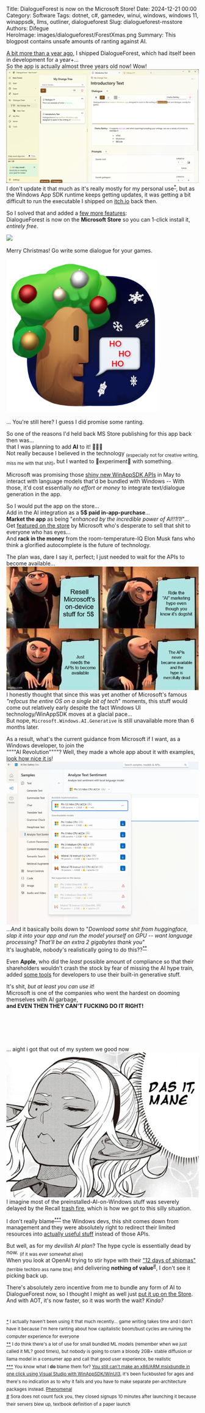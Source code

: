 Title: DialogueForest is now on the Microsoft Store!
Date: 2024-12-21 00:00  
Category: Software 
Tags: dotnet, c#, gamedev, winui, windows, windows 11, winappsdk, llms, outliner, dialogueforest
Slug: dialogueforest-msstore
Authors: Difegue  
HeroImage: images/dialogueforest/ForestXmas.png 
Summary: This blogpost contains unsafe amounts of ranting against AI.

[A bit more than a year ago](./dialogueforest.html), I shipped DialogueForest, which had itself been in development for a year+...  
So the app is actually almost three years old now! Wow!  
![DialogueForest screenshot](images/dialogueforest/screenshot.png)  
I don't update it that much as it's really mostly for my personal use<sup id="ref-1">[*](#note-1)</sup>, but as the Windows App SDK runtime keeps getting updates, it was getting a bit difficult to run the executable I shipped on [itch.io](https://difegue.itch.io/dialogueforest) back then.  

So I solved that and added a [few more features](https://github.com/Difegue/DialogueForest/releases/tag/v.1.0.4):  
DialogueForest is now on the **Microsoft Store** so you can 1-click install it, _entirely free_.  

<a href="https://apps.microsoft.com/detail/9P7MWMG1V6M6?cid=tvc-16&mode=full">
	<img src="https://get.microsoft.com/images/en-us%20dark.svg" width="200"/>
</a>

Merry Christmas! Go write some dialogue for your games.  

<img width="400px" alt="i hadnt opened spline in more than a year it's still pretty fun" src="images/dialogueforest/ForestXmas.png" title="i hadnt opened spline in more than a year it's still pretty fun">

... You're still here? I guess I did promise some ranting.  

So one of the reasons I'd held back MS Store publishing for this app back then was...  
that I was planning to add **AI** to it! 👻👻👻  
Not really because I believed in the technology <sub>(especially not for creative writing, miss me with that shit)</sub>, but I wanted to 🧪experiment🧪 with something.  

Microsoft was promising those [shiny new WinAppSDK APIs](https://learn.microsoft.com/en-us/windows/ai/apis/phi-silica) in May to interact with language models that'd be bundled with Windows -- With those, it'd cost essentially _no effort or money_ to integrate text/dialogue generation in the app.  

So I would put the app on the store...  
Add in the AI integration as a **5$ paid in-app-purchase**...  
**Market the app** as being "_enhanced by the incredible power of AI!!1!1!_"...    
Get [featured on the store](https://blogs.windows.com/windowsdeveloper/2023/05/23/welcoming-ai-to-the-microsoft-store-on-windows/) by Microsoft who's desperate to sell that shit to everyone who has eyes...    
And **rack in the money** from the room-temperature-IQ Elon Musk fans who think a glorified autocomplete is the future of technology.  

The plan was, dare I say it, perfect; I just needed to wait for the APIs to become available... 
![yes this meme format is outdated and i'm immediately exposing myself as a poser for misusing it with technical bullshit terms like "API" like I'm trying to write an out of touch marketing blogpost for a big tech company IT'S PART OF THE JOKE I SWEAR](images/dialogueforest/gru_df.jpg)  
I honestly thought that since this was yet another of Microsoft's famous _"refocus the entire OS on a single bit of tech_" moments, this stuff would come out relatively early despite the fact Windows UI technology/WinAppSDK moves at a glacial pace...  
But nope, `Microsoft.Windows.AI.Generative` is still unavailable more than 6 months later.  

As a result, what's the current guidance from Microsoft if I want, as a Windows developer, to join the   
""""AI Revolution""""? Well, they made a whole app about it with examples, [look how nice it is](https://aka.ms/ai-dev-gallery-blog)!  
![huggingface is also a terrible platform btw](images/dialogueforest/aidevgallery.png)  
...And it basically boils down to "_Download some shit from huggingface, slap it into your app and run the model yourself on GPU -- want language processing? That'll be an extra 2 gigabytes thank you_"  
It's laughable, nobody's realistically going to do this??<sup id="ref-2">[**](#note-2)</sup>    

Even **Apple**, who did the _least_ possible amount of compliance so that their shareholders wouldn't crash the stock by fear of missing the AI hype train, added [some tools](https://developer.apple.com/documentation/imageplayground) for developers to use their built-in generative stuff.  

It's shit, _but at least you can use it_!  
Microsoft is one of the companies who went the hardest on dooming themselves with AI garbage,  
**and EVEN THEN THEY CAN'T FUCKING DO IT RIGHT!**  

<br/>
<br/>  
<br/>
<br/>

... aight i got that out of my system we good now  
![](images/dasitmane.jpg)  
I imagine most of the preinstalled-AI-on-Windows stuff was severely delayed by the Recall [trash fire](https://doublepulsar.com/recall-stealing-everything-youve-ever-typed-or-viewed-on-your-own-windows-pc-is-now-possible-da3e12e9465e), which is how we got to this silly situation.  

I don't really blame<sup id="ref-3">[***](#note-3)</sup> the Windows devs, this shit comes down from management and they were absolutely right to redirect their limited resources into [actually useful stuff](https://blogs.windows.com/windowsdeveloper/2024/09/04/whats-new-in-windows-app-sdk-1-6/) instead of those APIs.  


But well, as for my _devilish AI plan_? The hype cycle is essentially dead by now. <sub>(if it was ever somewhat alive)</sub>  
When you look at OpenAI trying to stir hype with their ["12 days of shipmas"](https://www.theverge.com/24314146/openai-12-days-ship-mas-chatgpt-sora-o1-update) <sub>(terrible techbro ass name btw)</sub> and delivering **nothing of value**<sup id="ref-4">[#](#note-4)</sup>, I don't see it picking back up.  

There's absolutely zero incentive from me to bundle any form of AI to DialogueForest now, so I thought I might as well just [put it up on the Store](https://apps.microsoft.com/detail/9P7MWMG1V6M6?cid=tvc-16&mode=full). And with AOT, it's now faster, so it was worth the wait? _Kinda?_  

#

<sup id="note-1">[\*](#ref-1) I actually haven't been using it that much recently... game writing takes time and I don't have it because I'm here ranting about how capitalistic boom/bust cycles are ruining the computer experience for everyone</sup>  
<sup id="note-2">[\*\*](#ref-2) I do think there's a lot of use for small bundled ML models (remember when we just called it ML? good times), but nobody is going to cram a bloody 2GB+ stable diffusion or llama model in a consumer app and call that good user experience, be realistic </sup>  
<sup id="note-3">[\*\*\*](#ref-3) You know what I **do** blame them for? [You still can't make an x86/ARM msixbundle in one click using Visual Studio with WinAppSDK/WinUI3](https://github.com/microsoft/WindowsAppSDK/issues/1808), it's been fuckbusted for ages and there's no indication as to why it fails and you have to make separate per-architecture packages instead. [Phenomenal](https://www.youtube.com/watch?v=IBelvYeF440) </sup>  
<sup id="note-4">[#](#ref-4) Sora does not count fuck you, they closed signups 10 minutes after launching it because their servers blew up, textbook definition of a paper launch </sup>  
